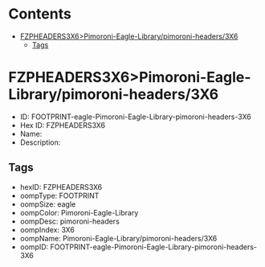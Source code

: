 



Contents
========

* [FZPHEADERS3X6>Pimoroni-Eagle-Library/pimoroni-headers/3X6](#fzpheaders3x6pimoroni-eagle-librarypimoroni-headers3x6)
	* [Tags](#tags)

# FZPHEADERS3X6>Pimoroni-Eagle-Library/pimoroni-headers/3X6

- ID: FOOTPRINT-eagle-Pimoroni-Eagle-Library-pimoroni-headers-3X6
- Hex ID: FZPHEADERS3X6
- Name: 
- Description: 

## Tags

- hexID: FZPHEADERS3X6
- oompType: FOOTPRINT
- oompSize: eagle
- oompColor: Pimoroni-Eagle-Library
- oompDesc: pimoroni-headers
- oompIndex: 3X6
- oompName: Pimoroni-Eagle-Library/pimoroni-headers/3X6
- oompID: FOOTPRINT-eagle-Pimoroni-Eagle-Library-pimoroni-headers-3X6
